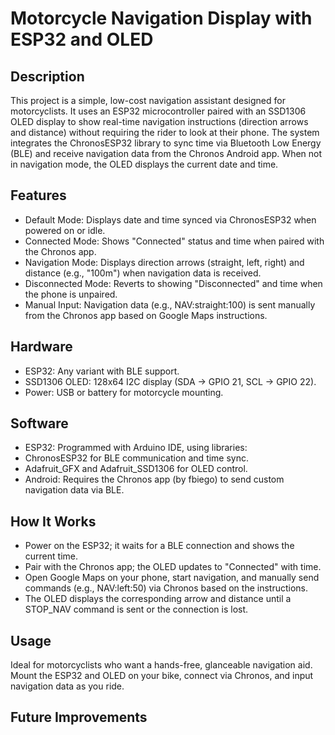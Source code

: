 # Motorcycle Navigation Display with ESP32 and OLED
## Description
This project is a simple, low-cost navigation assistant designed for motorcyclists. It uses an ESP32 microcontroller paired with an SSD1306 OLED display to show real-time navigation instructions (direction arrows and distance) without requiring the rider to look at their phone. The system integrates the ChronosESP32 library to sync time via Bluetooth Low Energy (BLE) and receive navigation data from the Chronos Android app. When not in navigation mode, the OLED displays the current date and time.

## Features
- Default Mode: Displays date and time synced via ChronosESP32 when powered on or idle.
- Connected Mode: Shows "Connected" status and time when paired with the Chronos app.
- Navigation Mode: Displays direction arrows (straight, left, right) and distance (e.g., "100m") when navigation data is received.
- Disconnected Mode: Reverts to showing "Disconnected" and time when the phone is unpaired.
- Manual Input: Navigation data (e.g., NAV:straight:100) is sent manually from the Chronos app based on Google Maps instructions.

## Hardware
- ESP32: Any variant with BLE support.
- SSD1306 OLED: 128x64 I2C display (SDA -> GPIO 21, SCL -> GPIO 22).
- Power: USB or battery for motorcycle mounting.

## Software
- ESP32: Programmed with Arduino IDE, using libraries:
- ChronosESP32 for BLE communication and time sync.
- Adafruit_GFX and Adafruit_SSD1306 for OLED control.
- Android: Requires the Chronos app (by fbiego) to send custom navigation data via BLE.

## How It Works
- Power on the ESP32; it waits for a BLE connection and shows the current time.
- Pair with the Chronos app; the OLED updates to "Connected" with time.
- Open Google Maps on your phone, start navigation, and manually send commands (e.g., NAV:left:50) via Chronos based on the instructions.
- The OLED displays the corresponding arrow and distance until a STOP_NAV command is sent or the connection is lost.

## Usage
Ideal for motorcyclists who want a hands-free, glanceable navigation aid. Mount the ESP32 and OLED on your bike, connect via Chronos, and input navigation data as you ride.

## Future Improvements

